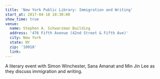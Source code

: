 ```yaml
---
title: 'New York Public Library: Immigration and Writing'
start_at: 2017-04-18 18:30:00
show_time: true
venue:
  name: Stephen A. Schwarzman Building
  address: '476 Fifth Avenue (42nd Street & Fifth Ave)'
  city: New York
  state: NY
  zip: '10018'
  link:
---
```



A literary event with Simon Winchester, Sana Amanat and Min Jin Lee as they discuss immigration and writing.&nbsp;